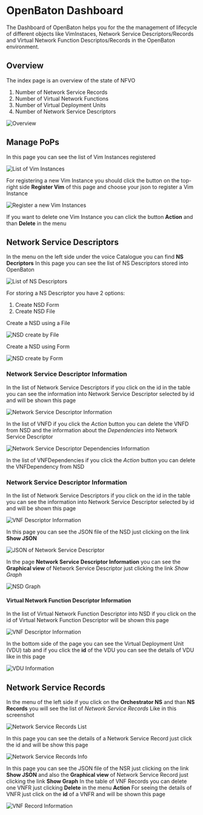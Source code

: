 # OpenBaton Dashboard
The Dashboard of OpenBaton helps you for the the management of lifecycle of different objects like 
VimInstaces, Network Service Descriptors/Records and Virtual Network Function Descriptos/Records in the OpenBaton environment.


## Overview
The index page is an overview of the state of NFVO 
 
 1. Number of Network Service Records
 2. Number of Virtual Network Functions
 3. Number of Virtual Deployment Units
 4. Number of Network Service Descriptors

![Overview][overview.png]


## Manage PoPs
In this page you can see the list of Vim Instances registered

![List of Vim Instances][vimpage.png]

For registering a new Vim Instance you should click the button on the top-right side **Register Vim** of this page and choose your json to register a Vim Instance

![Register a new Vim Instances][registeraNewVim.png]

If you want to delete one Vim Instance you can click the button **Action** and than **Delete** in the menu

## Network Service Descriptors
In the menu on the left side under the voice Catalogue you can find **NS Decriptors**
In this page you can see the list of NS Descriptors stored into OpenBaton

![List of NS Descriptors][NSDlist.png]


For storing a NS Descriptor you have 2 options:

1. Create NSD Form
2. Create NSD File


Create a NSD using a File

![NSD create by File][NSDcreateFile.png]


Create a NSD using Form

![NSD create by Form][NSDcreateForm.png]

### Network Service Descriptor Information
In the list of Network Service Descriptors if you click on the id in the table you can see the information
 into Network Service Descriptor selected by id and will be shown this page

![Network Service Descriptor Information][VNFDlistintoNSD.png]

In the list of VNFD if you click the *Action* button you can delete the VNFD from NSD
and the information about the *Dependencies* into Network Service Descriptor

![Network Service Descriptor Dependencies Information][VNFDlistintoNSD1.png ]

In the list of VNFDependencies if you click the *Action* button you can delete the VNFDependency from NSD

### Network Service Descriptor Information
In the list of Network Service Descriptors if you click on the id in the table you can see the information
 into Network Service Descriptor selected by id and will be shown this page

![VNF Descriptor Information][VNFDescriptorInformation.png ]

In this page you can see the JSON file of the NSD just clicking on the link **Show JSON**

![JSON of Network Service Descriptor][JSONofNSR.png]

In the page **Network Service Descriptor Information** you can see the **Graphical view** of Network Service Descriptor 
just clicking the link *Show Graph*

![NSD Graph][NSDgraph.png ]


#### Virtual Network Function Descriptor Information
In the list of Virtual Network Function Descriptor into NSD if you click on the id of Virtual Network Function Descriptor will be shown this page

![VNF Descriptor Information][VNFDescriptorInformation.png ]

In the bottom side of the page you can see the Virtual Deployment Unit (VDU) tab and if you click the **id** of the 
VDU you can see the details of VDU like in this page

![VDU Information][VDUInformation.png ]

## Network Service Records 

  In the menu of the left side if you click on the **Orchestrator NS** and than **NS Records** you will see the list of *Network Service Records*
  Like in this screenshot 

![Network Service Records List ][NetworkServiceRecordsList.png]

In this page you can see the details of a Network Service Record just click the id and will be show this page

![Network Service Records Info ][NSRinfo.png]

In this page you can see the JSON file of the NSR just clicking on the link **Show JSON** and also the **Graphical view** 
of Network Service Record just clicking the link **Show Graph**
In the table of VNF Records you can delete one VNFR just clicking **Delete** in the menu **Action**
For seeing the details of VNFR just click on the **id** of a VNFR and will be shown this page

![VNF Record Information][VNFRecordInformation.png]


[overview.png]:nfvo-how-to-use-gui-images/overview.png
[vimpage.png]:nfvo-how-to-use-gui-images/vimpage.png
[registeraNewVim.png]:nfvo-how-to-use-gui-images/registeraNewVim.png
[NSDlist.png]:nfvo-how-to-use-gui-images/NSDlist.png
[NSDcreateFile.png]:nfvo-how-to-use-gui-images/NSDcreateFile.png
[NSDcreateForm.png]:nfvo-how-to-use-gui-images/NSDcreateForm.png
[VNFDlistintoNSD.png]:nfvo-how-to-use-gui-images/VNFDlistintoNSD.png
[VNFDlistintoNSD1.png]:nfvo-how-to-use-gui-images/VNFDlistintoNSD1.png
[VNFDescriptorInformation.png]:nfvo-how-to-use-gui-images/VNFDescriptorInformation.png
[JSONofNSR.png]:nfvo-how-to-use-gui-images/JSONofNSR.png
[NSDgraph.png]:nfvo-how-to-use-gui-images/NSDgraph.png
[VNFDescriptorInformation.png]:nfvo-how-to-use-gui-images/VNFDescriptorInformation.png
[VDUInformation.png]:nfvo-how-to-use-gui-images/VDUInformation.png
[NetworkServiceRecordsList.png]:nfvo-how-to-use-gui-images/NetworkServiceRecordsList.png
[NSRinfo.png]:nfvo-how-to-use-gui-images/NSRinfo.png
[VNFRecordInformation.png]:nfvo-how-to-use-gui-images/VNFRecordInformation.png